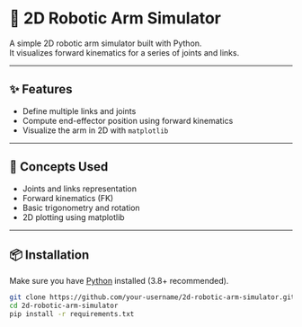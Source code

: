 # 🤖 2D Robotic Arm Simulator

A simple 2D robotic arm simulator built with Python.  
It visualizes forward kinematics for a series of joints and links.

---

## ✨ Features
- Define multiple links and joints
- Compute end-effector position using forward kinematics
- Visualize the arm in 2D with `matplotlib`

---

## 🧠 Concepts Used
- Joints and links representation
- Forward kinematics (FK)
- Basic trigonometry and rotation
- 2D plotting using matplotlib

---

## 📦 Installation

Make sure you have [Python](https://www.python.org/) installed (3.8+ recommended).

```bash
git clone https://github.com/your-username/2d-robotic-arm-simulator.git
cd 2d-robotic-arm-simulator
pip install -r requirements.txt
